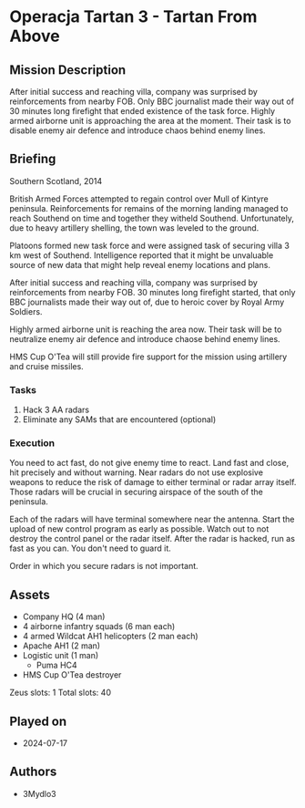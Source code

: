 # Operacja Tartan 3 - Tartan From Above

## Mission Description

After initial success and reaching villa, company was surprised by reinforcements from nearby FOB. Only BBC journalist made their way out of 30 minutes long firefight that ended existence of the task force. Highly armed airborne unit is approaching the area at the moment. Their task is to disable enemy air defence and introduce chaos behind enemy lines.

## Briefing

Southern Scotland, 2014

British Armed Forces attempted to regain control over Mull of Kintyre peninsula. Reinforcements for remains of the morning landing managed to reach Southend on time and together they witheld Southend. Unfortunately, due to heavy artillery shelling, the town was leveled to the ground.

Platoons formed new task force and were assigned task of securing villa 3 km west of Southend. Intelligence reported that it might be unvaluable source of new data that might help reveal enemy locations and plans.

After initial success and reaching villa, company was surprised by reinforcements from nearby FOB. 30 minutes long firefight started, that only BBC journalists made their way out of, due to heroic cover by Royal Army Soldiers.

Highly armed airborne unit is reaching the area now. Their task will be to neutralize enemy air defence and introduce chaose behind enemy lines.

HMS Cup O'Tea will still provide fire support for the mission using artillery and cruise missiles.

### Tasks

1. Hack 3 AA radars
2. Eliminate any SAMs that are encountered (optional)

### Execution

You need to act fast, do not give enemy time to react. Land fast and close, hit precisely and without warning. Near radars do not use explosive weapons to reduce the risk of damage to either terminal or radar array itself. Those radars will be crucial in securing airspace of the south of the peninsula.

Each of the radars will have terminal somewhere near the antenna. Start the upload of new control program as early as possible. Watch out to not destroy the control panel or the radar itself. After the radar is hacked, run as fast as you can. You don't need to guard it.

Order in which you secure radars is not important.

## Assets

- Company HQ (4 man)
- 4 airborne infantry squads (6 man each)
- 4 armed Wildcat AH1 helicopters (2 man each)
- Apache AH1 (2 man)
- Logistic unit (1 man)
  - Puma HC4
- HMS Cup O'Tea destroyer

Zeus slots: 1
Total slots: 40

## Played on

- 2024-07-17

## Authors

- 3Mydlo3
